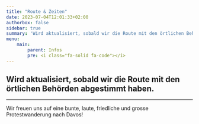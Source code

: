 ```yaml
---
title: "Route & Zeiten"
date: 2023-07-04T12:01:33+02:00
authorbox: false
sidebar: true
summary: 'Wird aktualisiert, sobald wir die Route mit den örtlichen Behörden abgestimmt haben.'
menu: 
    main:
        parent: Infos
        pre: <i class="fa-solid fa-code"></i>
---
```


## Wird aktualisiert, sobald wir die Route mit den örtlichen Behörden abgestimmt haben.

 ---

Wir freuen uns auf eine bunte, laute, friedliche und grosse Protestwanderung nach Davos!
